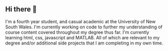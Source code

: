 ## Hi there 👋

I'm a fourth year student, and casual academic at the University of New South Wales. I'm currently working on code to further my understanding of course content covered throughout my degree thus far. I'm currently learning html, css, javascript and MATLAB. All of which are relevant to my degree and/or additional side projects that I am completing in my own time.


<!--
**nathansivalingam/nathansivalingam** is a ✨ _special_ ✨ repository because its `README.md` (this file) appears on your GitHub profile.

Here are some ideas to get you started:

- 🔭 I’m currently working on ...
- 🌱 I’m currently learning ...
- 👯 I’m looking to collaborate on ...
- 🤔 I’m looking for help with ...
- 💬 Ask me about ...
- 📫 How to reach me: ...
- 😄 Pronouns: ...
- ⚡ Fun fact: ...
-->
